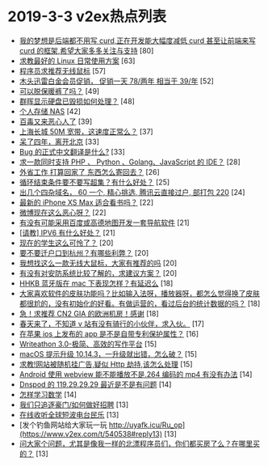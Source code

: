 # 2019-3-3 v2ex热点列表

+ [我的梦想是后端都不用写 curd,正在开发能大幅度减低 curd 甚至让前端来写 curd 的框架,希望大家多多关注与支持](https://www.v2ex.com/t/540508#reply80) [80]
+ [求教最好的 Linux 日常使用方案](https://www.v2ex.com/t/540483#reply63) [63]
+ [程序员求推荐无线鼠标](https://www.v2ex.com/t/540518#reply57) [57]
+ [木头迅雷白金会员促销， 促销一天 78/两年 相当于 39/年](https://www.v2ex.com/t/540507#reply52) [52]
+ [可以脱保暖裤了吗？](https://www.v2ex.com/t/540493#reply49) [49]
+ [群晖显示硬盘已毁损如何处理？](https://www.v2ex.com/t/540491#reply48) [48]
+ [个人存储 NAS](https://www.v2ex.com/t/540549#reply42) [42]
+ [百毒又来恶心人了](https://www.v2ex.com/t/540473#reply39) [39]
+ [上海长城 50M 宽带，这速度正常么？](https://www.v2ex.com/t/540536#reply37) [37]
+ [呆了四年，离开北京](https://www.v2ex.com/t/540506#reply33) [33]
+ [Bug 的正式中文翻译是什么?](https://www.v2ex.com/t/540599#reply33) [33]
+ [求一款同时支持 PHP 、 Python 、Golang、JavaScript 的 IDE？](https://www.v2ex.com/t/540527#reply28) [28]
+ [外省工作 打算回家了 东西怎么寄回去？](https://www.v2ex.com/t/540575#reply26) [26]
+ [循环结束条件要不要写超集？有什么好处？](https://www.v2ex.com/t/540504#reply25) [25]
+ [出几个四杂域名， 60 一个, 精心挑选, 腾讯云直接过户, 部打包 220](https://www.v2ex.com/t/540547#reply24) [24]
+ [最新的 iPhone XS Max 适合看书吗？](https://www.v2ex.com/t/540522#reply22) [22]
+ [微博现在这么恶心呀？](https://www.v2ex.com/t/540600#reply22) [22]
+ [有没有可能采用百度或高德地图开发一套导航软件](https://www.v2ex.com/t/540472#reply21) [21]
+ [[请教] IPV6 有什么好处？](https://www.v2ex.com/t/540585#reply21) [21]
+ [现在的学生这么可怜了？](https://www.v2ex.com/t/540492#reply20) [20]
+ [要不要迁户口到杭州？有哪些利弊？](https://www.v2ex.com/t/540495#reply20) [20]
+ [我想找这么一款无线大鼠标，大家有推荐的吗](https://www.v2ex.com/t/540500#reply20) [20]
+ [有没有对安防系统比较了解的，求建议方案？](https://www.v2ex.com/t/540609#reply20) [20]
+ [HHKB 蓝牙版在 mac 下表现怎样？有延迟么](https://www.v2ex.com/t/540566#reply18) [18]
+ [大家喜欢软件的皮肤功能吗？比如输入法呀，播放器呀，都怎么觉得换了皮肤都很尬的，没有初始化的好看。有做运营的，看过后台的统计数据的吗？](https://www.v2ex.com/t/540588#reply18) [18]
+ [急！求推荐 CN2 GIA 的欧洲机房！感谢](https://www.v2ex.com/t/540622#reply18) [18]
+ [春天来了，不知道 v 站有没有骑行的小伙伴，求入伙。](https://www.v2ex.com/t/540620#reply17) [17]
+ [在苹果 ios 上发布的 app 是不是自带专利保护属性？](https://www.v2ex.com/t/540486#reply16) [16]
+ [Writeathon 3.0-极简、高效的写作平台](https://www.v2ex.com/t/540540#reply15) [15]
+ [macOS 提示升级 10.14.3，一升级就出错，怎么破？](https://www.v2ex.com/t/540550#reply15) [15]
+ [求教!网站被随机挂广告,疑似 Http 劫持,该怎么处理](https://www.v2ex.com/t/540583#reply15) [15]
+ [Android 使用 webview 能不能播放不是.264 编码的 mp4 有没有办法](https://www.v2ex.com/t/540494#reply14) [14]
+ [Dnspod 的 119.29.29.29 最近是不是有问题](https://www.v2ex.com/t/540592#reply14) [14]
+ [怎样学习数学](https://www.v2ex.com/t/540638#reply14) [14]
+ [我们只追逐豪门/如何做好招聘](https://www.v2ex.com/t/540501#reply13) [13]
+ [在线收听全球短波电台民乐](https://www.v2ex.com/t/540511#reply13) [13]
+ [发个钓鱼网站给大家玩一玩 http://uyafk.icu/Ru_op](https://www.v2ex.com/t/540538#reply13) [13]
+ [问大家个问题，尤其是像我一样的北漂程序员们，你们都买房了么？在哪里买的？](https://www.v2ex.com/t/540590#reply13) [13]
